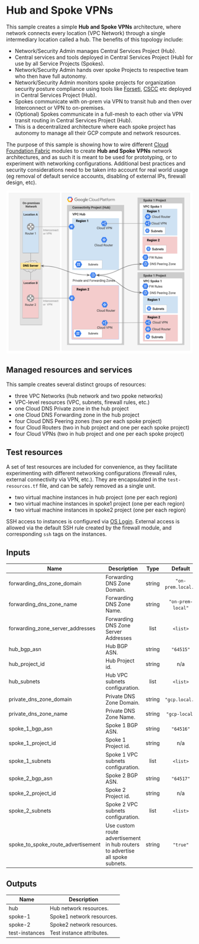 # Hub and Spoke VPNs

This sample creates a simple **Hub and Spoke VPNs** architecture, where network connects every location (VPC Network) through a single intermediary location called a hub. 
The benefits of this topology include:
- Network/Security Admin manages Central Services Project (Hub).
- Central services and tools deployed in Central Services Project (Hub) for use by all Service Projects (Spokes).
- Network/Security Admin hands over spoke Projects to respective team who then have full autonomy.
- Network/Security Admin monitors spoke projects for organization security posture compliance using tools like [Forseti](https://forsetisecurity.org/), [CSCC](https://cloud.google.com/security-command-center/) etc deployed in Central Services Project (Hub).
- Spokes communicate with on-prem via VPN to transit hub and then over Interconnect or VPN to on-premises.
- (Optional) Spokes communicate in a full-mesh to each other via VPN transit routing in Central Services Project (Hub).
- This is a decentralized architecture where each spoke project has autonomy to manage all their GCP compute and network resources.

The purpose of this sample is showing how to wire different [Cloud Foundation Fabric](https://github.com/search?q=topic%3Acft-fabric+org%3Aterraform-google-modules&type=Repositories) modules to create **Hub and Spoke VPNs** network architectures, and as such it is meant to be used for prototyping, or to experiment with networking configurations. Additional best practices and security considerations need to be taken into account for real world usage (eg removal of default service accounts, disabling of external IPs, firewall design, etc).

![High-level diagram](diagram.png "High-level diagram")

## Managed resources and services

This sample creates several distinct groups of resources:

- three VPC Networks (hub network and two ppoke networks)
- VPC-level resources (VPC, subnets, firewall rules, etc.)
- one Cloud DNS Private zone in the hub project
- one Cloud DNS Forwarding zone in the hub project
- four Cloud DNS Peering zones (two per each spoke project)
- four Cloud Routers (two in hub project and one per each spoke project)
- four Cloud VPNs (two in hub project and one per each spoke project)

## Test resources

A set of test resources are included for convenience, as they facilitate experimenting with different networking configurations (firewall rules, external connectivity via VPN, etc.). They are encapsulated in the `test-resources.tf` file, and can be safely removed as a single unit.

- two virtual machine instances in hub project (one per each region) 
- two virtual machine instances in spoke1 project (one per each region) 
- two virtual machine instances in spoke2 project (one per each region) 

SSH access to instances is configured via [OS Login](https://cloud.google.com/compute/docs/oslogin/). External access is allowed via the default SSH rule created by the firewall module, and corresponding `ssh` tags on the instances.

<!-- BEGINNING OF PRE-COMMIT-TERRAFORM DOCS HOOK -->
## Inputs

| Name | Description | Type | Default | Required |
|------|-------------|:----:|:-----:|:-----:|
| forwarding\_dns\_zone\_domain | Forwarding DNS Zone Domain. | string | `"on-prem.local."` | no |
| forwarding\_dns\_zone\_name | Forwarding DNS Zone Name. | string | `"on-prem-local"` | no |
| forwarding\_zone\_server\_addresses | Forwarding DNS Zone Server Addresses | list | `<list>` | no |
| hub\_bgp\_asn | Hub BGP ASN. | string | `"64515"` | no |
| hub\_project\_id | Hub Project id. | string | n/a | yes |
| hub\_subnets | Hub VPC subnets configuration. | list | `<list>` | no |
| private\_dns\_zone\_domain | Private DNS Zone Domain. | string | `"gcp.local."` | no |
| private\_dns\_zone\_name | Private DNS Zone Name. | string | `"gcp-local"` | no |
| spoke\_1\_bgp\_asn | Spoke 1 BGP ASN. | string | `"64516"` | no |
| spoke\_1\_project\_id | Spoke 1 Project id. | string | n/a | yes |
| spoke\_1\_subnets | Spoke 1 VPC subnets configuration. | list | `<list>` | no |
| spoke\_2\_bgp\_asn | Spoke 2 BGP ASN. | string | `"64517"` | no |
| spoke\_2\_project\_id | Spoke 2 Project id. | string | n/a | yes |
| spoke\_2\_subnets | Spoke 2 VPC subnets configuration. | list | `<list>` | no |
| spoke\_to\_spoke\_route\_advertisement | Use custom route advertisement in hub routers to advertise all spoke subnets. | string | `"true"` | no |

## Outputs

| Name | Description |
|------|-------------|
| hub | Hub network resources. |
| spoke-1 | Spoke1 network resources. |
| spoke-2 | Spoke2 network resources. |
| test-instances | Test instance attributes. |

<!-- END OF PRE-COMMIT-TERRAFORM DOCS HOOK -->